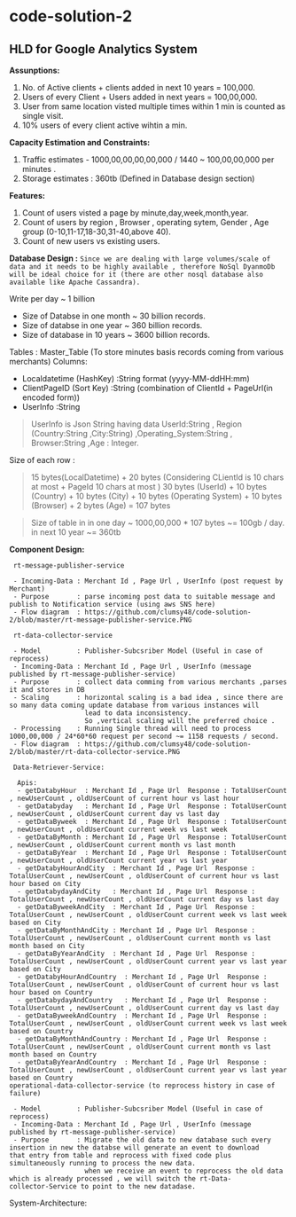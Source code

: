 # code-solution-2
## HLD for Google Analytics System

**Assunptions:**
1) No. of Active clients + clients added in next 10 years = 100,000.
2) Users of every Client + Users added in next years = 100,00,000.
3) User from same location visted multiple times within 1 min is counted as single visit.
4) 10% users of every client active wihtin a min.

**Capacity Estimation and Constraints:**
1) Traffic estimates - 1000,00,00,00,00,000 / 1440 ~ 100,00,00,000 per minutes .
2) Storage estimates : 360tb (Defined in Database design section)

**Features:**
1) Count of users visted a page by minute,day,week,month,year.
2) Count of users by region , Browser , operating sytem, Gender , Age group (0-10,11-17,18-30,31-40,above 40).
3) Count of new users vs existing users.

**Database Design :**
`Since we are dealing with large volumes/scale of data and it needs to be highly available , therefore NoSql DyanmoDb will be ideal
choice for it (there are other nosql database also available like Apache Cassandra).`

Write per day ~ 1 billion

- Size of Databse in one month ~ 30 billion records.
- Size of databse in one year ~ 360 billion records.
- Size of database in 10 years ~ 3600 billion records.

Tables :
Master_Table  (To store minutes basis records coming from various merchants) 
Columns: 
- Localdatetime (HashKey) :String  format (yyyy-MM-ddHH:mm)
- ClientPageID (Sort Key) :String (combination of ClientId + PageUrl(in encoded form))
- UserInfo :String

> UserInfo is Json String having data
> UserId:String , Region (Country:String ,City:String) ,Operating_System:String , Browser:String ,Age : Integer.

Size of each row :
> 15 bytes(LocalDatetime) + 20 bytes (Considering CLientId is 10 chars at most + PageId 10 chars at most ) 
> 30 bytes (UserId) + 10 bytes (Country) + 10 bytes (City) + 10 bytes (Operating System) + 10 bytes (Browser) + 2 bytes (Age) = 107 bytes

> Size of table in in one day ~ 1000,00,000 * 107 bytes ~= 100gb / day.
> in next 10 year ~= 360tb

**Component Design:**

     rt-message-publisher-service
     
     - Incoming-Data : Merchant Id , Page Url , UserInfo (post request by Merchant)
     - Purpose       : parse incoming post data to suitable message and publish to Notification service (using aws SNS here)
     - Flow diagram  : https://github.com/clumsy48/code-solution-2/blob/master/rt-message-publisher-service.PNG
     
     rt-data-collector-service
     
     - Model         : Publisher-Subcsriber Model (Useful in case of reprocess)
     - Incoming-Data : Merchant Id , Page Url , UserInfo (message published by rt-message-publisher-service)
     - Purpose       : collect data comming from various merchants ,parses it and stores in DB
     - Scaling       : horizontal scaling is a bad idea , since there are so many data coming update database from various instances will
                       lead to data inconsistency.
                       So ,vertical scaling will the preferred choice .
     - Processing    : Running Single thread will need to process  1000,00,000 / 24*60*60 request per second ~= 1158 requests / second.                 
     - Flow diagram  : https://github.com/clumsy48/code-solution-2/blob/master/rt-data-collector-service.PNG
     
     Data-Retriever-Service:
     
      Apis:
      - getDatabyHour  : Merchant Id , Page Url  Response : TotalUserCount , newUserCount , oldUserCount of current hour vs last hour
      - getDatabyday   : Merchant Id , Page Url  Response : TotalUserCount , newUserCount , oldUserCount current day vs last day
      - getDataByweek  : Merchant Id , Page Url  Response : TotalUserCount , newUserCount , oldUserCount current week vs last week
      - getDataByMonth : Merchant Id , Page Url  Response : TotalUserCount , newUserCount , oldUserCount current month vs last month
      - getDataByYear  : Merchant Id , Page Url  Response : TotalUserCount , newUserCount , oldUserCount current year vs last year
      - getDatabyHourAndCity  : Merchant Id , Page Url  Response : TotalUserCount , newUserCount , oldUserCount of current hour vs last hour based on City
      - getDatabydayAndCity   : Merchant Id , Page Url  Response : TotalUserCount , newUserCount , oldUserCount current day vs last day
      - getDataByweekAndCity  : Merchant Id , Page Url  Response : TotalUserCount , newUserCount , oldUserCount current week vs last week based on City
      - getDataByMonthAndCity : Merchant Id , Page Url  Response : TotalUserCount , newUserCount , oldUserCount current month vs last month based on City
      - getDataByYearAndCity  : Merchant Id , Page Url  Response : TotalUserCount , newUserCount , oldUserCount current year vs last year based on City
      - getDatabyHourAndCountry  : Merchant Id , Page Url  Response : TotalUserCount , newUserCount , oldUserCount of current hour vs last hour based on Country
      - getDatabydayAndCountry   : Merchant Id , Page Url  Response : TotalUserCount , newUserCount , oldUserCount current day vs last day
      - getDataByweekAndCountry  : Merchant Id , Page Url  Response : TotalUserCount , newUserCount , oldUserCount current week vs last week based on Country
      - getDataByMonthAndCountry : Merchant Id , Page Url  Response : TotalUserCount , newUserCount , oldUserCount current month vs last month based on Country
      - getDataByYearAndCountry  : Merchant Id , Page Url  Response : TotalUserCount , newUserCount , oldUserCount current year vs last year based on Country
    operational-data-collector-service (to reprocess history in case of failure)
    
     - Model         : Publisher-Subcsriber Model (Useful in case of reprocess)
     - Incoming-Data : Merchant Id , Page Url , UserInfo (message published by rt-message-publisher-service)
     - Purpose       : Migrate the old data to new database such every insertion in new the databse will generate an event to download                          that entry from table and reprocess with fixed code plus simultaneously running to process the new data.
                       when we receive an event to reprocess the old data which is already processed , we will switch the rt-Data-                              collector-Service to point to the new datadase.
   
System-Architecture:




